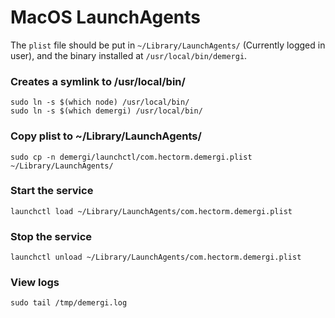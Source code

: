 # MacOS LaunchAgents

The `plist` file should be put in `~/Library/LaunchAgents/` (Currently logged in user), and the binary installed at
`/usr/local/bin/demergi`.

### Creates a symlink to /usr/local/bin/
```
sudo ln -s $(which node) /usr/local/bin/
sudo ln -s $(which demergi) /usr/local/bin/
```

### Copy plist to ~/Library/LaunchAgents/
```
sudo cp -n demergi/launchctl/com.hectorm.demergi.plist ~/Library/LaunchAgents/
```

### Start the service
```
launchctl load ~/Library/LaunchAgents/com.hectorm.demergi.plist
```

### Stop the service
```
launchctl unload ~/Library/LaunchAgents/com.hectorm.demergi.plist
```

### View logs
```
sudo tail /tmp/demergi.log
```